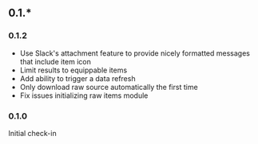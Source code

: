 ## 0.1.*

### 0.1.2
 * Use Slack's attachment feature to provide nicely formatted messages that include item icon
 * Limit results to equippable items
 * Add ability to trigger a data refresh
 * Only download raw source automatically the first time
 * Fix issues initializing raw items module

### 0.1.0
Initial check-in
